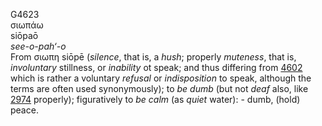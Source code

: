 <body>
  <p>G4623<br>  σιωπάω  <br> siōpaō  <br><i>see-o-pah‘-o </i><br>From   σιωπη    siōpē   (<i>silence</i>, that is, a <i>hush</i>; properly <i>muteness</i>, that is, <i>involuntary</i> stillness, or <i>inability</i> ot speak; and thus differing from <a href="g4602.htm">4602</a>  which is rather a voluntary <i>refusal</i> or <i>indisposition</i> to speak, although the terms are often used synonymously); to <i>be</i> <i>dumb</i> (but not <i>deaf</i> also, like <a href="g2974.htm">2974</a> properly); figuratively to <i>be</i> <i>calm</i> (as <i>quiet</i> water): - dumb, (hold) peace.<br></p>
 </body>